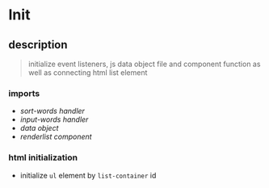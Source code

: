 # Init

## description

> initialize event listeners, js data object file and component function as well as connecting html list element

### imports

- _sort-words handler_
- _input-words handler_
- _data object_
- _renderlist component_

### html initialization

- initialize `ul` element by `list-container` id

